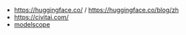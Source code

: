 - https://huggingface.co/ / https://huggingface.co/blog/zh
- https://civitai.com/
- [modelscope](https://www.modelscope.cn/my/overview)
